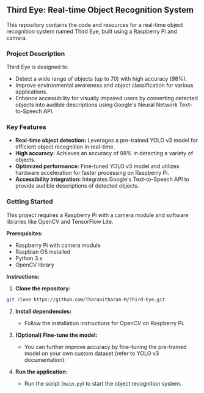 ## Third Eye: Real-time Object Recognition System

This repository contains the code and resources for a real-time object recognition system named Third Eye, built using a Raspberry Pi and camera.

### Project Description

Third Eye is designed to:

* Detect a wide range of objects (up to 70) with high accuracy (98%).
* Improve environmental awareness and object classification for various applications.
* Enhance accessibility for visually impaired users by converting detected objects into audible descriptions using Google's Neural Network Text-to-Speech API.

### Key Features

* **Real-time object detection:** Leverages a pre-trained YOLO v3 model for efficient object recognition in real-time.
* **High accuracy:** Achieves an accuracy of 98% in detecting a variety of objects.
* **Optimized performance:** Fine-tuned YOLO v3 model and utilizes hardware acceleration for faster processing on Raspberry Pi.
* **Accessibility integration:** Integrates Google's Text-to-Speech API to provide audible descriptions of detected objects.

### Getting Started

This project requires a Raspberry Pi with a camera module and software libraries like OpenCV and TensorFlow Lite.

**Prerequisites:**

* Raspberry Pi with camera module
* Raspbian OS installed
* Python 3.x
* OpenCV library

**Instructions:**

1. **Clone the repository:**

```bash
git clone https://github.com/Tharanitharan-M/Third-Eye.git
```

2. **Install dependencies:**

   * Follow the installation instructions for OpenCV on Raspberry Pi.

3. **(Optional) Fine-tune the model:**

   * You can further improve accuracy by fine-tuning the pre-trained model on your own custom dataset (refer to YOLO v3 documentation).

4. **Run the application:**

   * Run the script (`main.py`) to start the object recognition system.
